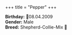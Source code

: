 +++
title =  "Pepper"
+++

**Birthday:** 🎂08.04.2009  
**Gender:** Male  
**Breed:** Shepherd-Collie-Mix 🐶
